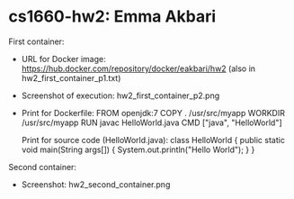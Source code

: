# cs1660-hw2: Emma Akbari

First container:
- URL for Docker image: https://hub.docker.com/repository/docker/eakbari/hw2
  (also in hw2_first_container_p1.txt)
- Screenshot of execution: hw2_first_container_p2.png
- Print for Dockerfile:
  FROM openjdk:7
  COPY . /usr/src/myapp
  WORKDIR /usr/src/myapp
  RUN javac HelloWorld.java
  CMD ["java", "HelloWorld"]
  
  Print for source code (HelloWorld.java):
  class HelloWorld {
    public static void main(String args[]) {
        System.out.println("Hello World");
    }
  }
  
Second container:
- Screenshot: hw2_second_container.png
